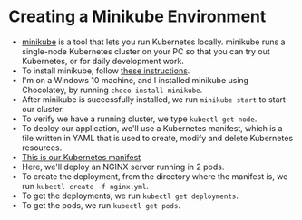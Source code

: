 # Creating a Minikube Environment

- [minikube](https://minikube.sigs.k8s.io/docs/) is a tool that lets you run Kubernetes locally. minikube runs a single-node Kubernetes cluster on your PC so that you can try out Kubernetes, or for daily development work.
- To install minikube, follow [these instructions](https://minikube.sigs.k8s.io/docs/start/).
- I'm on a Windows 10 machine, and I installed minikube using Chocolatey, by running `choco install minikube`.
- After minikube is successfully installed, we run `minikube start` to start our cluster.
- To verify we have a running cluster, we type `kubectl get node`.
- To deploy our application, we'll use a Kubernetes manifest, which is a file written in YAML that is used to create, modify and delete Kubernetes resources.
- [This is our Kubernetes manifest](Project1/nginx.yml)
- Here, we'll deploy an NGINX server running in 2 pods.
- To create the deployment, from the directory where the manifest is, we run `kubectl create -f nginx.yml`.
- To get the deployments, we run `kubectl get deployments`.
- To get the pods, we run `kubectl get pods`.
